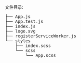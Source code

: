 文件目录:

<pre>
├── App.js
├── App.test.js
├── index.js
├── logo.svg
├── registerServiceWorker.js
└── styles
    ├── index.scss
    └── scss
        └── App.scss
</pre>
